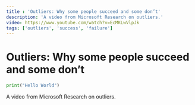 ```yaml
---
title : 'Outliers: Why some people succeed and some don’t'
description: 'A video from Microsoft Research on outliers.'
video: https://www.youtube.com/watch?v=EcMKLwVlpJk
tags: ['outliers', 'success', 'failure']
---
```


# Outliers: Why some people succeed and some don’t

```python
print("Hello World")
```
A video from Microsoft Research on outliers.
